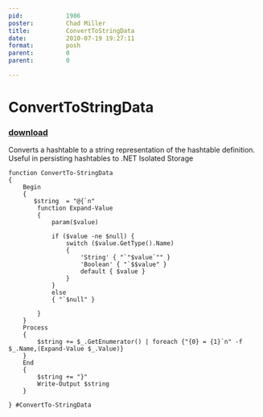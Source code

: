 ```yaml
---
pid:            1986
poster:         Chad Miller
title:          ConvertToStringData
date:           2010-07-19 19:27:11
format:         posh
parent:         0
parent:         0

---
```


# ConvertToStringData

### [download](1986.ps1)

Converts a hashtable to a string representation of the hashtable definition. Useful in persisting hashtables to .NET Isolated Storage

```posh
function ConvertTo-StringData
{ 
    Begin 
    { 
       $string  = "@{`n"
        function Expand-Value
        {
            param($value)

            if ($value -ne $null) {
                switch ($value.GetType().Name)
                {
                    'String' { "`"$value`"" }
                    'Boolean' { "`$$value" }
                    default { $value }
                }
            }
            else
            { "`$null" }

        }
    } 
    Process 
    { 
        $string += $_.GetEnumerator() | foreach {"{0} = {1}`n" -f $_.Name,(Expand-Value $_.Value)}
    } 
    End 
    { 
        $string += "}" 
        Write-Output $string
    }

} #ConvertTo-StringData
```
